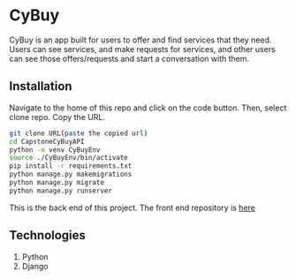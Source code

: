 # CyBuy
CyBuy is an app built for users to offer and find services that they need. Users can see services, and make requests for services, and other users can see those offers/requests and start a conversation with them. 


## Installation
Navigate to the home of this repo and click on the code button. Then, select clone repo. Copy the URL.
```bash
git clone URL(paste the copied url)
cd CapstoneCyBuyAPI
python -m venv CyBuyEnv
source ./CyBuyEnv/bin/activate
pip install -r requirements.txt
python manage.py makemigrations
python manage.py migrate
python manage.py runserver
```
This is the back end of this project. The front end repository is [here](https://github.com/johnbain881/CapstoneCyBuyClient "Front end")    

## Technologies
1. Python
1. Django

